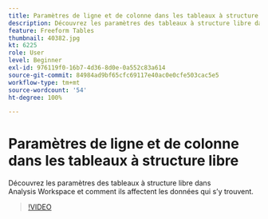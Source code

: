 ```yaml
---
title: Paramètres de ligne et de colonne dans les tableaux à structure libre
description: Découvrez les paramètres des tableaux à structure libre dans Analysis Workspace et comment ils affectent les données qui s’y trouvent.
feature: Freeform Tables
thumbnail: 40382.jpg
kt: 6225
role: User
level: Beginner
exl-id: 976119f0-16b7-4d36-8d0e-0a552c83a614
source-git-commit: 84984ad9bf65cfc69117e40ac0e0cfe503cac5e5
workflow-type: tm+mt
source-wordcount: '54'
ht-degree: 100%

---
```


# Paramètres de ligne et de colonne dans les tableaux à structure libre

Découvrez les paramètres des tableaux à structure libre dans Analysis Workspace et comment ils affectent les données qui s’y trouvent.

>[!VIDEO](https://video.tv.adobe.com/v/40382/?quality=12&learn=on)
